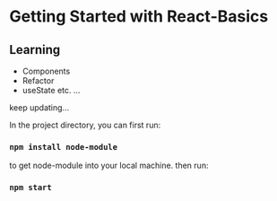 # Getting Started with React-Basics

## Learning

- Components
- Refactor
- useState
etc. ...

keep updating...

In the project directory, you can first run:

### `npm install node-module`

to get node-module into your local machine. then run:

### `npm start`
